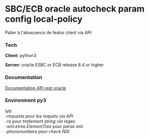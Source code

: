 
# SBC/ECB oracle autocheck param config local-policy

Palier à l'abascence de featur client via API 



### Tech 

**Client:** python3 

**Server:** oracle ESBC or ECB release 8.4 or higher

  
### Documentation

[Documentation API rest oracle](https://docs.oracle.com/en/industries/communications/session-border-controller/8.4.0/rest/index.html)

  
### Environment py3

lyb:   
   -_requests_              *pour les requets via API*  
   -_re_                    *pour traitement string via regex*  
   -_xml.etree.ElementTree_ *pour parse xml*   
   -_phonenumbers_          *pour check NDI*  

  
  
